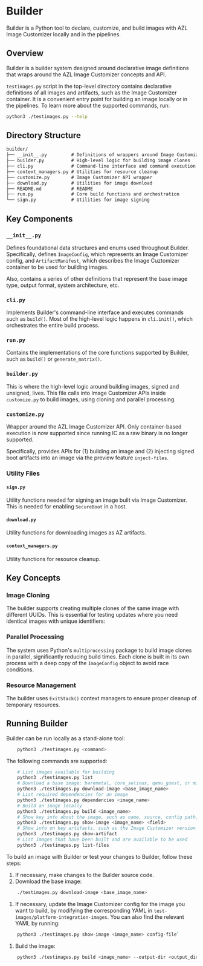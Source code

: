 # Builder

Builder is a Python tool to declare, customize, and build images with AZL Image Customizer locally and in the pipelines.

## Overview

Builder is a builder system designed around declarative image definitions that wraps around the AZL Image Customizer concepts and API.

`testimages.py` script in the top-level directory contains declarative definitions of all images and artifacts, such as the Image Customizer container. It is a convenient entry point for building an image locally or in the pipelines. To learn more about the supported commands, run:

```bash
python3 ./testimages.py --help
```

## Directory Structure

```md
builder/
├── __init__.py         # Definitions of wrappers around Image Customizer concepts
├── builder.py          # High-level logic for building image clones
├── cli.py              # Command-line interface and command execution
├── context_managers.py # Utilities for resource cleanup
├── customize.py        # Image Customizer API wrapper
├── download.py         # Utilities for image download
├── README.md           # README
├── run.py              # Core build functions and orchestration
└── sign.py             # Utilities for image signing
```

## Key Components

### `__init__.py`

Defines foundational data structures and enums used throughout Builder. Specifically, defines `ImageConfig`, which represents an Image Customizer config, and `ArtifactManifest`, which describes the Image Cuztomizer container to be used for building images.

Also, contains a series of other definitions that represent the base image type, output format, system architecture, etc.

### `cli.py`

Implements Builder's command-line interface and executes commands such as `build()`. Most of the high-level logic happens in `cli.init()`, which orchestrates the entire build process.

### `run.py`

Contains the implementations of the core functions supported by Builder, such as `build()` or `generate_matrix()`.

### `builder.py`

This is where the high-level logic around building images, signed and unsigned, lives. This file calls into Image Customizer APIs inside `customize.py` to build images, using cloning and parallel processing.

### `customize.py`

Wrapper around the AZL Image Customizer API. Only container-based execution is now supported since running IC as a raw binary is no longer supported.

Specifically, provides APIs for (1) building an image and (2) injecting signed boot artifacts into an image via the preview feature `inject-files`.

### Utility Files

#### `sign.py`

Utility functions needed for signing an image built via Image Customizer. This is needed for enabling `SecureBoot` in a host.

#### `download.py`

Utility functions for downloading images as AZ artifacts.

#### `context_managers.py`

Utility functions for resource cleanup.

## Key Concepts

### Image Cloning

The builder supports creating multiple clones of the same image with different UUIDs. This is essential for testing updates where you need identical images with unique identifiers:

### Parallel Processing

The system uses Python's `multiprocessing` package to build image clones in parallel, significantly reducing build times. Each clone is built in its own process with a deep copy of the `ImageConfig` object to avoid race conditions.

### Resource Management

The builder uses `ExitStack()` context managers to ensure proper cleanup of temporary resources.

## Running Builder

Builder can be run locally as a stand-alone tool:

```bash
    python3 ./testimages.py <command>
```

The following commands are supported:

```bash
    # List images available for building
    python3 ./testimages.py list
    # Download a base image: baremetal, core_selinux, qemu_guest, or minimal
    python3 ./testimages.py download-image <base_image_name>
    # List required dependencies for an image
    python3 ./testimages.py dependencies <image_name>
    # Build an image locally
    python3 ./testimages.py build <image_name>
    # Show key info about the image, such as name, source, config path, etc.
    python3 ./testimages.py show-image <image_name> <field>
    # Show info on key artifacts, such as the Image Customizer version or container image
    python3 ./testimages.py show-artifact
    # List images that have been built and are available to be used
    python3 ./testimages.py list-files
```

To build an image with Builder or test your changes to Builder, follow these steps:

1. If necessary, make changes to the Builder source code.
1. Download the base image:

```bash
    ./testimages.py download-image <base_image_name>
```

1. If necessary, update the Image Customizer config for the image you want to build, by modifying the corresponding YAML in `test-images/platform-integration-images`. You can also find the relevant YAML by running:

```bash
    python3 ./testimages.py show-image <image_name> config-file`

```

1. Build the image:

```bash
    python3 ./testimages.py build <image_name> --output-dir <output_dir> --no-download --clones <num_of_clones>
```

